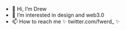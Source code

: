 - 👋  Hi, I’m Drew
- 👀  I’m interested in design and web3.0
- 📫  How to reach me ✨ twitter.com/fwerd_ ✨  

<!---
yodreww/yodreww is a ✨ special ✨ repository because its `README.md` (this file) appears on your GitHub profile.
You can click the Preview link to take a look at your changes.
--->
